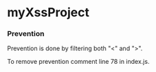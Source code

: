 # myXssProject

### Prevention
Prevention is done by filtering both "<" and ">".

To remove prevention comment line 78 in index.js. 

